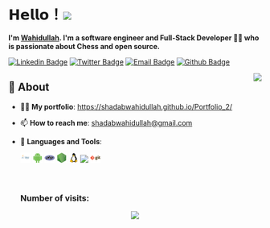 # 𝗛𝗲𝗹𝗹𝗼！<img src="https://user-images.githubusercontent.com/5679180/79618120-0daffb80-80be-11ea-819e-d2b0fa904d07.gif" width="27px"> 

**I'm [Wahidullah](https://github.com/shadabwahidullah). I'm a software engineer and Full-Stack Developer 👨‍💻 who is passionate about Chess and open source.**

[![Linkedin Badge](https://img.shields.io/badge/LinkedIn-0077B5?style=for-the-badge&logo=linkedin&logoColor=white)](https://www.linkedin.com/in/wahidullah-shadab-2712031a3/)
[![Twitter Badge](https://img.shields.io/badge/Twitter-1DA1F2?style=for-the-badge&logo=twitter&logoColor=white)](https://twitter.com/Wahidul74626845)
[![Email Badge](https://img.shields.io/badge/Gmail-D14836?style=for-the-badge&logo=gmail&logoColor=white)](mailto:shadabwahidullah@gmail.com)
[![Github Badge](https://img.shields.io/badge/GitHub-100000?style=for-the-badge&logo=github&logoColor=white)](https://github.com/shadabwahidullah)


<img align="right" src="https://github-readme-stats.vercel.app/api?username=shadabwahidullah&show_icons=true&hide_border=true">

## 🧐 About

- 👨‍💻 **My portfolio**: https://shadabwahidullah.github.io/Portfolio_2/
- 📫 **How to reach me**: shadabwahidullah@gmail.com
- 🌱 **Languages and Tools**: 

    <div>
        <code><img height="20" src="https://raw.githubusercontent.com/github/explore/80688e429a7d4ef2fca1e82350fe8e3517d3494d/topics/java/java.png"></code>
        <code><img height="20" src="https://raw.githubusercontent.com/github/explore/80688e429a7d4ef2fca1e82350fe8e3517d3494d/topics/android/android.png"></code>
        <code><img height="20" src="https://raw.githubusercontent.com/github/explore/80688e429a7d4ef2fca1e82350fe8e3517d3494d/topics/php/php.png"></code>
        <code><img height="20" src="https://raw.githubusercontent.com/github/explore/80688e429a7d4ef2fca1e82350fe8e3517d3494d/topics/nodejs/nodejs.png"></code>
        <code><img height="20" src="https://raw.githubusercontent.com/github/explore/80688e429a7d4ef2fca1e82350fe8e3517d3494d/topics/linux/linux.png"></code>
        <code><img height="20" src="https://cdn.svgporn.com/logos/visual-studio-code.svg"></code>
        <code><img height="20" src="https://raw.githubusercontent.com/github/explore/80688e429a7d4ef2fca1e82350fe8e3517d3494d/topics/git/git.png"></code>
    </div>
    
    <br>
    <br>
    
   ### Number of visits:
<p align="center">
   <img src="https://profile-counter.glitch.me/{shadabwahidullah}/count.svg"/>
</p>

